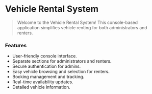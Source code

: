 # Vehicle Rental System
> Welcome to the Vehicle Rental System! This console-based application simplifies vehicle renting for both administrators and renters.

### Features
- User-friendly console interface.
- Separate sections for administrators and renters.
- Secure authentication for admins.
- Easy vehicle browsing and selection for renters.
- Booking management and tracking.
- Real-time availability updates.
- Detailed vehicle information.
